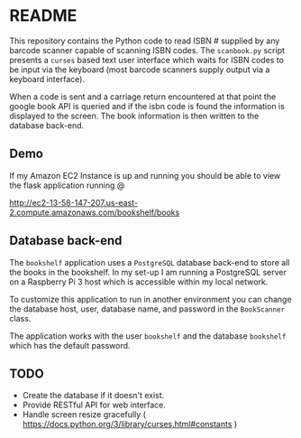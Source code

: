 # README

This repository contains the Python code to read ISBN # supplied by any barcode scanner capable of scanning ISBN codes. The `scanbook.py` script presents a `curses` based text user interface which waits for ISBN codes to be input via the keyboard (most barcode scanners supply output via a keyboard interface). 

When a code is sent and a carriage return encountered at that point the google book API is queried and if the isbn code is found the information is displayed to the screen. The book information is then written to the database back-end.

## Demo

If my Amazon EC2 Instance is up and running you should be able to view the flask application running @

http://ec2-13-58-147-207.us-east-2.compute.amazonaws.com/bookshelf/books

## Database back-end

The `bookshelf` application uses a `PostgreSQL` database back-end to store all the books in the bookshelf. In my set-up I am running a PostgreSQL server on a Raspberry Pi 3 host which is accessible within my local network.

To customize this application to run in another environment you can change the database host, user, database name, and password in the  `BookScanner` class.

The application works with the user `bookshelf` and the database `bookshelf` which has the default password.

## TODO

* Create the database if it doesn't exist.
* Provide RESTful API for web interface.
* Handle screen resize gracefully ( https://docs.python.org/3/library/curses.html#constants )
